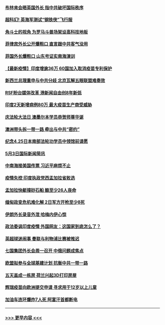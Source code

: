 #### [布林肯会晤英国外长 指中共破坏国际秩序](../pages/prog202/a103110004.md?t=05040802) 
#### [超科幻! 英海军测试“钢铁侠”飞行服](../pages/prog202/a103109986.md?t=05040802) 
#### [角斗士的视角 为罗马斗兽场架设高科技地板](../pages/prog202/a103109979.md?t=05040802) 
#### [菲律宾外长公开爆粗口 直言跟中共客气没用](../pages/prog202/a103109850.md?t=05040802) 
#### [菲国外长爆粗口 山东号证实南海演训](../pages/prog202/a103109803.md?t=05040802) 
#### [【最新疫情】印度增逾36万 60国加入取消疫苗专利保护](../pages/prog202/a103109808.md?t=05040802) 
#### [新西兰总理重申与中共分歧 北京瓦解五眼联盟难奏效](../pages/prog202/a103109821.md?t=05040802) 
#### [RSF盼台媒体改革 港新闻自由创8年新低](../pages/prog202/a103109750.md?t=05040802) 
#### [印度2天新增病例80万 最大疫苗生产商受威胁](../pages/prog202/a103109689.md?t=05040802) 
#### [庆法轮大法日 澳墨尔本学员恭贺师尊华诞](../pages/prog202/a103109592.md?t=05040802) 
#### [澳洲带头拆一带一路 牵出与中共“密约”](../pages/prog202/a103109565.md?t=05040802) 
#### [纪念4.25日本南部法轮功学员中领馆前请愿](../pages/prog202/a103109543.md?t=05040802) 
#### [5月3日国际新闻简讯](../pages/prog202/a103109519.md?t=05040802) 
#### [中南海接美国传票 习近平麻烦不止](../pages/prog202/a103109497.md?t=05040802) 
#### [疫情失控 印度执政党西孟加拉省败选](../pages/prog202/a103109500.md?t=05040802) 
#### [孟加拉快艇撞砂石船 酿至少26人丧命](../pages/prog202/a103109492.md?t=05040802) 
#### [缅甸政变危机难化解 2日军方开枪至少8死](../pages/prog202/a103109390.md?t=05040802) 
#### [伊朗外长录音外泄 哈梅内伊心惊](../pages/prog202/a103109379.md?t=05040802) 
#### [政法委讽印度疫情 外国网友：这国家到底怎么了？](../pages/prog202/a103109347.md?t=05040802) 
#### [英超球迷闹事 曼联与利物浦比赛被推迟](../pages/prog202/a103109291.md?t=05040802) 
#### [七国集团外长会周一召开 中俄问题成焦点](../pages/prog202/a103109298.md?t=05040802) 
#### [欧盟拟参与全球基建计划 抗衡中共一带一路](../pages/prog202/a103109256.md?t=05040802) 
#### [五天盖成一栋房 荷兰兴起3D打印房屋](../pages/prog202/a103109281.md?t=05040802) 
#### [辉瑞疫苗向欧洲提交申请 寻求用于12岁以上儿童](../pages/prog202/a103109268.md?t=05040802) 
#### [加油车连环爆炸7人死  阿富汗首都断电](../pages/prog202/a103109258.md?t=05040802) 

----
#### [ >>> 更早内容 <<< ](../indexes/prog202-earlier.md)
